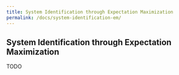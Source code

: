 ```yaml
---
title: System Identification through Expectation Maximization
permalink: /docs/system-identification-em/
---
```


## System Identification through Expectation Maximization

TODO
